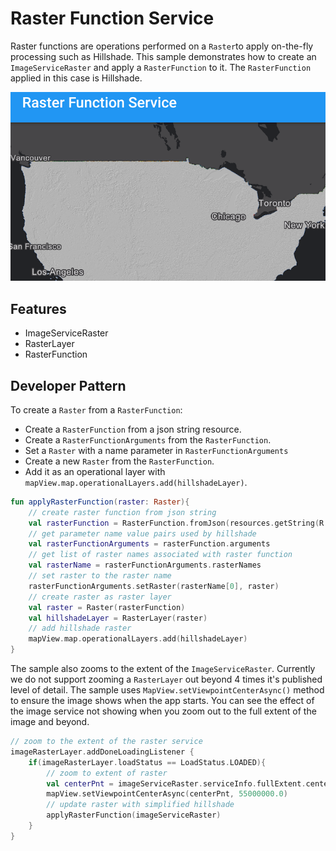 # Raster Function Service
Raster functions are operations performed on a `Raster`to apply on-the-fly processing such as Hillshade.  This sample demonstrates how to create an `ImageServiceRaster` and apply a `RasterFunction` to it. The `RasterFunction` applied in this case is Hillshade.

![Raster Function app](raster-function.png)

## Features
- ImageServiceRaster
- RasterLayer
- RasterFunction

## Developer Pattern
To create a `Raster` from a `RasterFunction`:

- Create a `RasterFunction` from a json string resource.
- Create a `RasterFunctionArguments` from the `RasterFunction`.
- Set a `Raster` with a name parameter in `RasterFunctionArguments`
- Create a new `Raster` from the `RasterFunction`.
- Add it as an operational layer with `mapView.map.operationalLayers.add(hillshadeLayer)`.

```kotlin
fun applyRasterFunction(raster: Raster){
    // create raster function from json string
    val rasterFunction = RasterFunction.fromJson(resources.getString(R.string.hillshade_simplified))
    // get parameter name value pairs used by hillshade
    val rasterFunctionArguments = rasterFunction.arguments
    // get list of raster names associated with raster function
    val rasterName = rasterFunctionArguments.rasterNames
    // set raster to the raster name
    rasterFunctionArguments.setRaster(rasterName[0], raster)
    // create raster as raster layer
    val raster = Raster(rasterFunction)
    val hillshadeLayer = RasterLayer(raster)
    // add hillshade raster
    mapView.map.operationalLayers.add(hillshadeLayer)
}
```

The sample also zooms to the extent of the `ImageServiceRaster`.  Currently we do not support zooming a `RasterLayer` out beyond 4 times it's published level of detail. The sample uses `MapView.setViewpointCenterAsync()` method to ensure the image shows when the app starts. You can see the effect of the image service not showing when you zoom out to the full extent of the image and beyond. 

```kotlin
// zoom to the extent of the raster service
imageRasterLayer.addDoneLoadingListener {
    if(imageRasterLayer.loadStatus == LoadStatus.LOADED){
        // zoom to extent of raster
        val centerPnt = imageServiceRaster.serviceInfo.fullExtent.center
        mapView.setViewpointCenterAsync(centerPnt, 55000000.0)
        // update raster with simplified hillshade
        applyRasterFunction(imageServiceRaster)
    }
}
```
